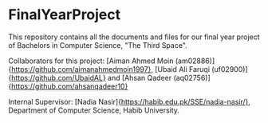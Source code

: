 # FinalYearProject
This repository contains all the documents and files for our final year project of Bachelors in Computer Science, "The Third Space".

Collaborators for this project: [Aiman Ahmed Moin (am02886)]{https://github.com/aimanahmedmoin1997}, [Ubaid Ali Faruqi (uf02900)]{https://github.com/UbaidAL} and [Ahsan Qadeer (aq02756)]{https://github.com/ahsanqadeer10}

Internal Supervisor: [Nadia Nasir]{https://habib.edu.pk/SSE/nadia-nasir/}, Department of Computer Science, Habib University.
